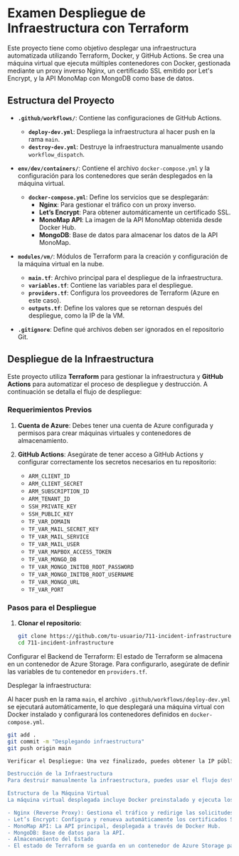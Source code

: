 # Examen Despliegue de Infraestructura con Terraform

Este proyecto tiene como objetivo desplegar una infraestructura automatizada utilizando Terraform, Docker, y GitHub Actions. Se crea una máquina virtual que ejecuta múltiples contenedores con Docker, gestionada mediante un proxy inverso Nginx, un certificado SSL emitido por Let's Encrypt, y la API MonoMap con MongoDB como base de datos.

## Estructura del Proyecto

- **`.github/workflows/`**: Contiene las configuraciones de GitHub Actions.
  - **`deploy-dev.yml`**: Despliega la infraestructura al hacer push en la rama `main`.
  - **`destroy-dev.yml`**: Destruye la infraestructura manualmente usando `workflow_dispatch`.

- **`env/dev/containers/`**: Contiene el archivo `docker-compose.yml` y la configuración para los contenedores que serán desplegados en la máquina virtual.
  - **`docker-compose.yml`**: Define los servicios que se desplegarán:
    - **Nginx**: Para gestionar el tráfico con un proxy inverso.
    - **Let’s Encrypt**: Para obtener automáticamente un certificado SSL.
    - **MonoMap API**: La imagen de la API MonoMap obtenida desde Docker Hub.
    - **MongoDB**: Base de datos para almacenar los datos de la API MonoMap.

- **`modules/vm/`**: Módulos de Terraform para la creación y configuración de la máquina virtual en la nube.
  - **`main.tf`**: Archivo principal para el despliegue de la infraestructura.
  - **`variables.tf`**: Contiene las variables para el despliegue.
  - **`providers.tf`**: Configura los proveedores de Terraform (Azure en este caso).
  - **`outputs.tf`**: Define los valores que se retornan después del despliegue, como la IP de la VM.

- **`.gitignore`**: Define qué archivos deben ser ignorados en el repositorio Git.

## Despliegue de la Infraestructura

Este proyecto utiliza **Terraform** para gestionar la infraestructura y **GitHub Actions** para automatizar el proceso de despliegue y destrucción. A continuación se detalla el flujo de despliegue:

### Requerimientos Previos

1. **Cuenta de Azure**: Debes tener una cuenta de Azure configurada y permisos para crear máquinas virtuales y contenedores de almacenamiento.

2. **GitHub Actions**: Asegúrate de tener acceso a GitHub Actions y configurar correctamente los secretos necesarios en tu repositorio:
   - `ARM_CLIENT_ID`
   - `ARM_CLIENT_SECRET`
   - `ARM_SUBSCRIPTION_ID`
   - `ARM_TENANT_ID`
   - `SSH_PRIVATE_KEY`
   - `SSH_PUBLIC_KEY`
   - `TF_VAR_DOMAIN`
   - `TF_VAR_MAIL_SECRET_KEY`
   - `TF_VAR_MAIL_SERVICE`
   - `TF_VAR_MAIL_USER`
   - `TF_VAR_MAPBOX_ACCESS_TOKEN`
   - `TF_VAR_MONGO_DB`
   - `TF_VAR_MONGO_INITDB_ROOT_PASSWORD`
   - `TF_VAR_MONGO_INITDB_ROOT_USERNAME`
   - `TF_VAR_MONGO_URL`
   - `TF_VAR_PORT`

### Pasos para el Despliegue

1. **Clonar el repositorio**:

   ```bash
   git clone https://github.com/tu-usuario/711-incident-infrastructure.git
   cd 711-incident-infrastructure

Configurar el Backend de Terraform: El estado de Terraform se almacena en un contenedor de Azure Storage. Para configurarlo, asegúrate de definir las variables de tu contenedor en `providers.tf`.

Desplegar la infraestructura:

Al hacer push en la rama `main`, el archivo `.github/workflows/deploy-dev.yml` se ejecutará automáticamente, lo que desplegará una máquina virtual con Docker instalado y configurará los contenedores definidos en `docker-compose.yml`.

```bash
git add .
git commit -m "Desplegando infraestructura"
git push origin main

Verificar el Despliegue: Una vez finalizado, puedes obtener la IP pública de la máquina virtual a través de los outputs de Terraform y acceder a la API de MonoMap a través del proxy Nginx, asegurado con SSL por Let's Encrypt.

Destrucción de la Infraestructura
Para destruir manualmente la infraestructura, puedes usar el flujo destroy-dev.yml mediante el trigger manual workflow_dispatch. Esto eliminará la máquina virtual y los recursos asociados en Azure.

Estructura de la Máquina Virtual
La máquina virtual desplegada incluye Docker preinstalado y ejecuta los siguientes servicios a través de Docker Compose:

- Nginx (Reverse Proxy): Gestiona el tráfico y redirige las solicitudes HTTPS.
- Let’s Encrypt: Configura y renueva automáticamente los certificados SSL.
- MonoMap API: La API principal, desplegada a través de Docker Hub.
- MongoDB: Base de datos para la API.
- Almacenamiento del Estado
- El estado de Terraform se guarda en un contenedor de Azure Storage para garantizar la persistencia y seguridad. Esto asegura que el     estado de la infraestructura sea consistente entre múltiples despliegues.
